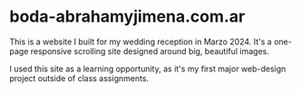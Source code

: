 boda-abrahamyjimena.com.ar
========================

This is a website I built for my wedding reception in Marzo 2024. It's a one-page responsive scrolling site designed around big, beautiful images.

I used this site as a learning opportunity, as it's my first major web-design project outside of class assignments.
